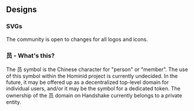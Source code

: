## Designs

### SVGs
The community is open to changes for all logos and icons.

### 员 - What's this?
The 员 symbol is the Chinese character for "person" or "member". The use of this symbol within the Hominid project is currently undecided. In the future, it may be offered up as a decentralized top-level domain for individual users, and/or it may be the symbol for a dedicated token. The ownership of the 员 domain on Handshake currently belongs to a private entity. 

